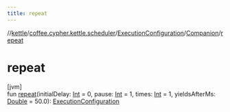 ```yaml
---
title: repeat
---
```

//[kettle](../../../../index.html)/[coffee.cypher.kettle.scheduler](../../index.html)/[ExecutionConfiguration](../index.html)/[Companion](index.html)/[repeat](repeat.html)



# repeat



[jvm]\
fun [repeat](repeat.html)(initialDelay: [Int](https://kotlinlang.org/api/latest/jvm/stdlib/kotlin/-int/index.html) = 0, pause: [Int](https://kotlinlang.org/api/latest/jvm/stdlib/kotlin/-int/index.html) = 1, times: [Int](https://kotlinlang.org/api/latest/jvm/stdlib/kotlin/-int/index.html) = 1, yieldsAfterMs: [Double](https://kotlinlang.org/api/latest/jvm/stdlib/kotlin/-double/index.html) = 50.0): [ExecutionConfiguration](../index.html)




